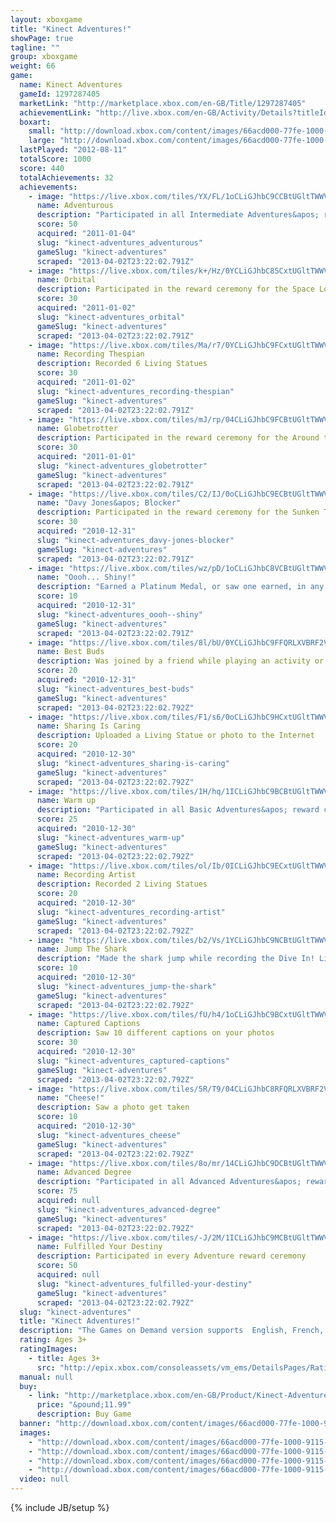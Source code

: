 ```yaml
---
layout: xboxgame
title: "Kinect Adventures!"
showPage: true
tagline: ""
group: xboxgame
weight: 66
game: 
  name: Kinect Adventures
  gameId: 1297287405
  marketLink: "http://marketplace.xbox.com/en-GB/Title/1297287405"
  achievementLink: "http://live.xbox.com/en-GB/Activity/Details?titleId=1297287405"
  boxart: 
    small: "http://download.xbox.com/content/images/66acd000-77fe-1000-9115-d8024d5308ed/1033/boxartsm.jpg"
    large: "http://download.xbox.com/content/images/66acd000-77fe-1000-9115-d8024d5308ed/1033/boxartlg.jpg"
  lastPlayed: "2012-08-11"
  totalScore: 1000
  score: 440
  totalAchievements: 32
  achievements: 
    - image: "https://live.xbox.com/tiles/YX/FL/1oCLiGJhbC9CCBtUGltTWWVkL2FjaC8wLzI2AAAAAOfn5-lkcX0=.jpg"
      name: Adventurous
      description: "Participated in all Intermediate Adventures&apos; reward ceremonies"
      score: 50
      acquired: "2011-01-04"
      slug: "kinect-adventures_adventurous"
      gameSlug: "kinect-adventures"
      scraped: "2013-04-02T23:22:02.791Z"
    - image: "https://live.xbox.com/tiles/k+/Hz/0YCLiGJhbC8SCxtUGltTWWVkL2FjaC8wLzFmAAAAAOfn5-7c4Y8=.jpg"
      name: Orbital
      description: Participated in the reward ceremony for the Space Loot Adventure
      score: 30
      acquired: "2011-01-02"
      slug: "kinect-adventures_orbital"
      gameSlug: "kinect-adventures"
      scraped: "2013-04-02T23:22:02.791Z"
    - image: "https://live.xbox.com/tiles/Ma/r7/0YCLiGJhbC9FCxtUGltTWWVkL2FjaC8wLzExAAAAAOfn5-7Uqi0=.jpg"
      name: Recording Thespian
      description: Recorded 6 Living Statues
      score: 30
      acquired: "2011-01-02"
      slug: "kinect-adventures_recording-thespian"
      gameSlug: "kinect-adventures"
      scraped: "2013-04-02T23:22:02.791Z"
    - image: "https://live.xbox.com/tiles/mJ/rp/04CLiGJhbC9FCBtUGltTWWVkL2FjaC8wLzIxAAAAAOfn5-zGmoQ=.jpg"
      name: Globetrotter
      description: Participated in the reward ceremony for the Around the World Adventure
      score: 30
      acquired: "2011-01-01"
      slug: "kinect-adventures_globetrotter"
      gameSlug: "kinect-adventures"
      scraped: "2013-04-02T23:22:02.791Z"
    - image: "https://live.xbox.com/tiles/C2/IJ/0oCLiGJhbC9ECBtUGltTWWVkL2FjaC8wLzIwAAAAAOfn5-0mYhc=.jpg"
      name: "Davy Jones&apos; Blocker"
      description: Participated in the reward ceremony for the Sunken Treasure Adventure
      score: 30
      acquired: "2010-12-31"
      slug: "kinect-adventures_davy-jones-blocker"
      gameSlug: "kinect-adventures"
      scraped: "2013-04-02T23:22:02.791Z"
    - image: "https://live.xbox.com/tiles/wz/pD/1oCLiGJhbC8VCBtUGltTWWVkL2FjaC8wLzJhAAAAAOfn5-lsOt8=.jpg"
      name: "Oooh... Shiny!"
      description: "Earned a Platinum Medal, or saw one earned, in any level"
      score: 10
      acquired: "2010-12-31"
      slug: "kinect-adventures_oooh--shiny"
      gameSlug: "kinect-adventures"
      scraped: "2013-04-02T23:22:02.791Z"
    - image: "https://live.xbox.com/tiles/8l/bU/0YCLiGJhbC9FFQRLXVBRF2VkL2FjaC8wLzEAAAAA5+fn-vtW6Q==.jpg"
      name: Best Buds
      description: Was joined by a friend while playing an activity or challenge
      score: 20
      acquired: "2010-12-31"
      slug: "kinect-adventures_best-buds"
      gameSlug: "kinect-adventures"
      scraped: "2013-04-02T23:22:02.792Z"
    - image: "https://live.xbox.com/tiles/F1/s6/0oCLiGJhbC9HCxtUGltTWWVkL2FjaC8wLzEzAAAAAOfn5-0VWws=.jpg"
      name: Sharing Is Caring
      description: Uploaded a Living Statue or photo to the Internet
      score: 20
      acquired: "2010-12-30"
      slug: "kinect-adventures_sharing-is-caring"
      gameSlug: "kinect-adventures"
      scraped: "2013-04-02T23:22:02.792Z"
    - image: "https://live.xbox.com/tiles/1H/hq/1ICLiGJhbC9BCBtUGltTWWVkL2FjaC8wLzI1AAAAAOfn5-tFeMg=.jpg"
      name: Warm up
      description: "Participated in all Basic Adventures&apos; reward ceremonies"
      score: 25
      acquired: "2010-12-30"
      slug: "kinect-adventures_warm-up"
      gameSlug: "kinect-adventures"
      scraped: "2013-04-02T23:22:02.792Z"
    - image: "https://live.xbox.com/tiles/ol/Ib/0ICLiGJhbC9ECxtUGltTWWVkL2FjaC8wLzEwAAAAAOfn5-80Ur4=.jpg"
      name: Recording Artist
      description: Recorded 2 Living Statues
      score: 20
      acquired: "2010-12-30"
      slug: "kinect-adventures_recording-artist"
      gameSlug: "kinect-adventures"
      scraped: "2013-04-02T23:22:02.792Z"
    - image: "https://live.xbox.com/tiles/b2/Vs/1YCLiGJhbC9NCBtUGltTWWVkL2FjaC8wLzI5AAAAAOfn5-pDZXM=.jpg"
      name: Jump The Shark
      description: "Made the shark jump while recording the Dive In! Living Statue"
      score: 10
      acquired: "2010-12-30"
      slug: "kinect-adventures_jump-the-shark"
      gameSlug: "kinect-adventures"
      scraped: "2013-04-02T23:22:02.792Z"
    - image: "https://live.xbox.com/tiles/fU/h4/1oCLiGJhbC9BCxtUGltTWWVkL2FjaC8wLzE1AAAAAOfn5-lXSGE=.jpg"
      name: Captured Captions
      description: Saw 10 different captions on your photos
      score: 30
      acquired: "2010-12-30"
      slug: "kinect-adventures_captured-captions"
      gameSlug: "kinect-adventures"
      scraped: "2013-04-02T23:22:02.792Z"
    - image: "https://live.xbox.com/tiles/5R/T9/04CLiGJhbC8RFQRLXVBRF2VkL2FjaC8wL2UAAAAA5+fn-NIU-g==.jpg"
      name: "Cheese!"
      description: Saw a photo get taken
      score: 10
      acquired: "2010-12-30"
      slug: "kinect-adventures_cheese"
      gameSlug: "kinect-adventures"
      scraped: "2013-04-02T23:22:02.792Z"
    - image: "https://live.xbox.com/tiles/8o/mr/14CLiGJhbC9DCBtUGltTWWVkL2FjaC8wLzI3AAAAAOfn5-iEie4=.jpg"
      name: Advanced Degree
      description: "Participated in all Advanced Adventures&apos; reward ceremonies"
      score: 75
      acquired: null
      slug: "kinect-adventures_advanced-degree"
      gameSlug: "kinect-adventures"
      scraped: "2013-04-02T23:22:02.792Z"
    - image: "https://live.xbox.com/tiles/-J/2M/1ICLiGJhbC9MCBtUGltTWWVkL2FjaC8wLzI4AAAAAOfn5-ujneA=.jpg"
      name: Fulfilled Your Destiny
      description: Participated in every Adventure reward ceremony
      score: 50
      acquired: null
      slug: "kinect-adventures_fulfilled-your-destiny"
      gameSlug: "kinect-adventures"
      scraped: "2013-04-02T23:22:02.792Z"
  slug: "kinect-adventures"
  title: "Kinect Adventures!"
  description: "The Games on Demand version supports  English, French, Italian, German, Spanish, Potuguese, Russian, Japanese, Korean, Chinese.  Kinect Adventures! is a full-featured Kinect game where you and your friends will explore the world &ndash; and beyond &ndash; through 20 active adventures to achieve the ultimate reward: Expert Adventurer status! Jump, duck and dodge your way through roaring rapids and challenging obstacle courses. Use your skills to save a leaky underwater laboratory. Get creative by showing off and sharing your accomplishments online with Photo Moments and Living Statues.  The spirit of adventure awaits!"
  rating: Ages 3+
  ratingImages: 
    - title: Ages 3+
      src: "http://epix.xbox.com/consoleassets/vm_ems/DetailsPages/RatingSystemID/14/default/Values/14001.png"
  manual: null
  buy: 
    - link: "http://marketplace.xbox.com/en-GB/Product/Kinect-Adventures/66acd000-77fe-1000-9115-d8024d5308ed?nosplash=1&amp;purchase=1&amp;DownloadType=Game"
      price: "&pound;11.99"
      description: Buy Game
  banner: "http://download.xbox.com/content/images/66acd000-77fe-1000-9115-d8024d5308ed/1033/banner.png"
  images: 
    - "http://download.xbox.com/content/images/66acd000-77fe-1000-9115-d8024d5308ed/1033/screenlg1.jpg"
    - "http://download.xbox.com/content/images/66acd000-77fe-1000-9115-d8024d5308ed/1033/screenlg2.jpg"
    - "http://download.xbox.com/content/images/66acd000-77fe-1000-9115-d8024d5308ed/1033/screenlg3.jpg"
    - "http://download.xbox.com/content/images/66acd000-77fe-1000-9115-d8024d5308ed/1033/screenlg4.jpg"
  video: null
---
```

{% include JB/setup %}